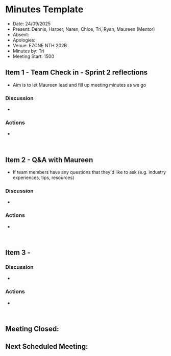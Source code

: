 # Minutes Template

- Date: 24/09/2025
- Present: Dennis, Harper, Naren, Chloe, Tri, Ryan, Maureen (Mentor)
- Absent:
- Apologies:
- Venue: EZONE NTH 202B 
- Minutes by: Tri
- Meeting Start: 1500

## Item 1 - Team Check in - Sprint 2 reflections 
> **<Description>**
 - Aim is to let Maureen lead and fill up meeting minutes as we go 
### Discussion
 - 

### Actions
 - 
<br>

## Item 2 -  Q&A with Maureen
> **<Description>**
 - If team members have any questions that they'd like to ask (e.g. industry experiences, tips, resources) 
### Discussion
 - 

### Actions
 - 
<br>

## Item 3 - 
> **<Description>**

### Discussion
 - 
### Actions
 - 
<br>

## Meeting Closed: 

## Next Scheduled Meeting:
